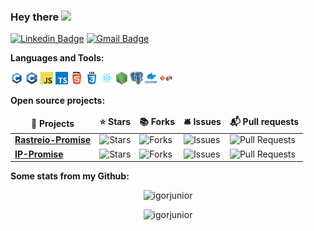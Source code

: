 ### Hey there <img src="https://media.giphy.com/media/hvRJCLFzcasrR4ia7z/giphy.gif" width="25px">

[![Linkedin Badge](https://img.shields.io/badge/-Igor%20Junior-informational?style=flat-square&logo=Linkedin&logoColor=white&link=https://www.linkedin.com/in/igorjunior)](https://www.linkedin.com/in/igorjunior) 
[![Gmail Badge](https://img.shields.io/badge/-igorjunior@pm.me-informational?style=flat-square&logo=Gmail&logoColor=white&link=mailto:igorjunior@pm.me)](mailto:igorjunior@protonmail.com)

**Languages and Tools:**  

<code><img height="20" src="https://raw.githubusercontent.com/github/explore/80688e429a7d4ef2fca1e82350fe8e3517d3494d/topics/c/c.png"></code>
<code><img height="20" src="https://raw.githubusercontent.com/github/explore/80688e429a7d4ef2fca1e82350fe8e3517d3494d/topics/cpp/cpp.png"></code>
<code><img height="20" src="https://raw.githubusercontent.com/github/explore/80688e429a7d4ef2fca1e82350fe8e3517d3494d/topics/javascript/javascript.png"></code>
<code><img height="20" src="https://raw.githubusercontent.com/github/explore/80688e429a7d4ef2fca1e82350fe8e3517d3494d/topics/typescript/typescript.png"></code>
<code><img height="20" src="https://raw.githubusercontent.com/github/explore/80688e429a7d4ef2fca1e82350fe8e3517d3494d/topics/html/html.png"></code>
<code><img height="20" src="https://raw.githubusercontent.com/github/explore/80688e429a7d4ef2fca1e82350fe8e3517d3494d/topics/css/css.png"></code>
<code><img height="20" src="https://raw.githubusercontent.com/github/explore/80688e429a7d4ef2fca1e82350fe8e3517d3494d/topics/react/react.png"></code>
<code><img height="20" src="https://raw.githubusercontent.com/github/explore/80688e429a7d4ef2fca1e82350fe8e3517d3494d/topics/nodejs/nodejs.png"></code>
<code><img height="20" src="https://raw.githubusercontent.com/github/explore/80688e429a7d4ef2fca1e82350fe8e3517d3494d/topics/postgresql/postgresql.png"></code>
<code><img height="20" src="https://raw.githubusercontent.com/github/explore/80688e429a7d4ef2fca1e82350fe8e3517d3494d/topics/docker/docker.png"></code>
<code><img height="20" src="https://raw.githubusercontent.com/github/explore/80688e429a7d4ef2fca1e82350fe8e3517d3494d/topics/git/git.png"></code>

**Open source projects:**  
<table>
  <thead align="center">
    <tr border: none;>
      <td><b>🎁 Projects</b></td>
      <td><b>⭐ Stars</b></td>
      <td><b>📚 Forks</b></td>
      <td><b>🛎 Issues</b></td>
      <td><b>📬 Pull requests</b></td>
    </tr>
  </thead>
  <tbody>
    <tr>
      <td><a href="https://github.com/igorjunior/rastreio-promise"><b>Rastreio-Promise</b></a></td>
      <td><img alt="Stars" src="https://img.shields.io/github/stars/igorjunior/rastreio-promise?style=flat-square&labelColor=343b41"/></td>
      <td><img alt="Forks" src="https://img.shields.io/github/forks/igorjunior/rastreio-promise?style=flat-square&labelColor=343b41"/></td>
      <td><img alt="Issues" src="https://img.shields.io/github/issues/igorjunior/rastreio-promise?style=flat-square&labelColor=343b41"/></td>
      <td><img alt="Pull Requests" src="https://img.shields.io/github/issues-pr/igorjunior/rastreio-promise?style=flat-square&labelColor=343b41"/></td>
    </tr>
    <tr>
      <td><a href="https://github.com/igorjunior/ip-promise"><b>IP-Promise</b></a></td>
      <td><img alt="Stars" src="https://img.shields.io/github/stars/igorjunior/ip-promise?style=flat-square&labelColor=343b41"/></td>
      <td><img alt="Forks" src="https://img.shields.io/github/forks/igorjunior/ip-promise?style=flat-square&labelColor=343b41"/></td>
      <td><img alt="Issues" src="https://img.shields.io/github/issues/igorjunior/ip-promise?style=flat-square&labelColor=343b41"/></td>
      <td><img alt="Pull Requests" src="https://img.shields.io/github/issues-pr/igorjunior/ip-promise?style=flat-square&labelColor=343b41"/></td>
    </tr>
  </tbody>
</table>

**Some stats from my Github:** 
<p align="center"> <img src="https://github-readme-stats.vercel.app/api?username=igorjunior&show_icons=true&theme=algolia&include_all_commits=true&count_private=true" alt="igorjunior" /></p>
<p align="center"> <img src="https://github-readme-stats.vercel.app/api/top-langs/?username=igorjunior&show_icons=true&layout=compact&theme=algolia&include_all_commits=true&count_private=true" alt="igorjunior" /></p>
